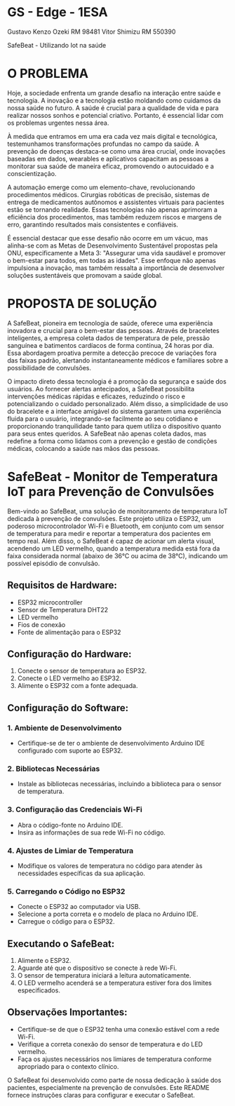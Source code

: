 # GS - Edge - 1ESA

Gustavo Kenzo Ozeki RM 98481
Vitor Shimizu RM 550390

SafeBeat - Utilizando Iot na saúde 

# O PROBLEMA 

Hoje, a sociedade enfrenta um grande desafio na interação entre saúde e tecnologia. A inovação e a tecnologia estão moldando como cuidamos da nossa saúde no futuro. A saúde é crucial para a qualidade de vida e para realizar nossos sonhos e potencial criativo. Portanto, é essencial lidar com os problemas urgentes nessa área. 

À medida que entramos em uma era cada vez mais digital e tecnológica, testemunhamos transformações profundas no campo da saúde. A prevenção de doenças destaca-se como uma área crucial, onde inovações baseadas em dados, wearables e aplicativos capacitam as pessoas a monitorar sua saúde de maneira eficaz, promovendo o autocuidado e a conscientização. 

A automação emerge como um elemento-chave, revolucionando procedimentos médicos. Cirurgias robóticas de precisão, sistemas de entrega de medicamentos autônomos e assistentes virtuais para pacientes estão se tornando realidade. Essas tecnologias não apenas aprimoram a eficiência dos procedimentos, mas também reduzem riscos e margens de erro, garantindo resultados mais consistentes e confiáveis. 

É essencial destacar que esse desafio não ocorre em um vácuo, mas alinha-se com as Metas de Desenvolvimento Sustentável propostas pela ONU, especificamente a Meta 3: "Assegurar uma vida saudável e promover o bem-estar para todos, em todas as idades". Esse enfoque não apenas impulsiona a inovação, mas também ressalta a importância de desenvolver soluções sustentáveis que promovam a saúde global.

# PROPOSTA DE SOLUÇÃO

A SafeBeat, pioneira em tecnologia de saúde, oferece uma experiência inovadora e crucial para o bem-estar das pessoas. Através de braceletes inteligentes, a empresa coleta dados de temperatura de pele, pressão sanguínea e batimentos cardíacos de forma contínua, 24 horas por dia. Essa abordagem proativa permite a detecção precoce de variações fora das faixas padrão, alertando instantaneamente médicos e familiares sobre a possibilidade de convulsões. 

O impacto direto dessa tecnologia é a promoção da segurança e saúde dos usuários. Ao fornecer alertas antecipados, a SafeBeat possibilita intervenções médicas rápidas e eficazes, reduzindo o risco e potencializando o cuidado personalizado. Além disso, a simplicidade de uso do bracelete e a interface amigável do sistema garantem uma experiência fluida para o usuário, integrando-se facilmente ao seu cotidiano e proporcionando tranquilidade tanto para quem utiliza o dispositivo quanto para seus entes queridos. A SafeBeat não apenas coleta dados, mas redefine a forma como lidamos com a prevenção e gestão de condições médicas, colocando a saúde nas mãos das pessoas.

# SafeBeat - Monitor de Temperatura IoT para Prevenção de Convulsões

Bem-vindo ao SafeBeat, uma solução de monitoramento de temperatura IoT dedicada à prevenção de convulsões. Este projeto utiliza o ESP32, um poderoso microcontrolador Wi-Fi e Bluetooth, em conjunto com um sensor de temperatura para medir e reportar a temperatura dos pacientes em tempo real. Além disso, o SafeBeat é capaz de acionar um alerta visual, acendendo um LED vermelho, quando a temperatura medida está fora da faixa considerada normal (abaixo de 36°C ou acima de 38°C), indicando um possível episódio de convulsão.

## Requisitos de Hardware:
- ESP32 microcontroller
- Sensor de Temperatura DHT22
- LED vermelho
- Fios de conexão
- Fonte de alimentação para o ESP32

## Configuração do Hardware:
1. Conecte o sensor de temperatura ao ESP32.
2. Conecte o LED vermelho ao ESP32.
3. Alimente o ESP32 com a fonte adequada.

## Configuração do Software:

### 1. Ambiente de Desenvolvimento
- Certifique-se de ter o ambiente de desenvolvimento Arduino IDE configurado com suporte ao ESP32.

### 2. Bibliotecas Necessárias
- Instale as bibliotecas necessárias, incluindo a biblioteca para o sensor de temperatura.

### 3. Configuração das Credenciais Wi-Fi
- Abra o código-fonte no Arduino IDE.
- Insira as informações de sua rede Wi-Fi no código.

### 4. Ajustes de Limiar de Temperatura
- Modifique os valores de temperatura no código para atender às necessidades específicas da sua aplicação.

### 5. Carregando o Código no ESP32
- Conecte o ESP32 ao computador via USB.
- Selecione a porta correta e o modelo de placa no Arduino IDE.
- Carregue o código para o ESP32.

## Executando o SafeBeat:
1. Alimente o ESP32.
2. Aguarde até que o dispositivo se conecte à rede Wi-Fi.
3. O sensor de temperatura iniciará a leitura automaticamente.
4. O LED vermelho acenderá se a temperatura estiver fora dos limites especificados.

## Observações Importantes:
- Certifique-se de que o ESP32 tenha uma conexão estável com a rede Wi-Fi.
- Verifique a correta conexão do sensor de temperatura e do LED vermelho.
- Faça os ajustes necessários nos limiares de temperatura conforme apropriado para o contexto clínico.

O SafeBeat foi desenvolvido como parte de nossa dedicação à saúde dos pacientes, especialmente na prevenção de convulsões. Este README fornece instruções claras para configurar e executar o SafeBeat.
